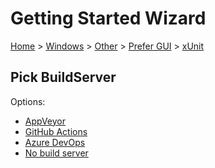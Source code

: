 # Getting Started Wizard

[Home](/docs/wiz/readme.md) > [Windows](Windows.md) > [Other](Windows_Other.md) > [Prefer GUI](Windows_Other_Gui.md) > [xUnit](Windows_Other_Gui_xUnit.md)

## Pick BuildServer

Options:
 * [AppVeyor](Windows_Other_Gui_xUnit_AppVeyor.md)
 * [GitHub Actions](Windows_Other_Gui_xUnit_GitHubActions.md)
 * [Azure DevOps](Windows_Other_Gui_xUnit_AzureDevOps.md)
 * [No build server](Windows_Other_Gui_xUnit_None.md)
